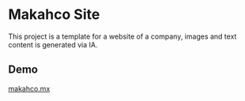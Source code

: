 # Makahco Site

This project is a template for a website of a company, images and text content is generated via IA.

## Demo

[makahco.mx](https://makahco.mx/)
